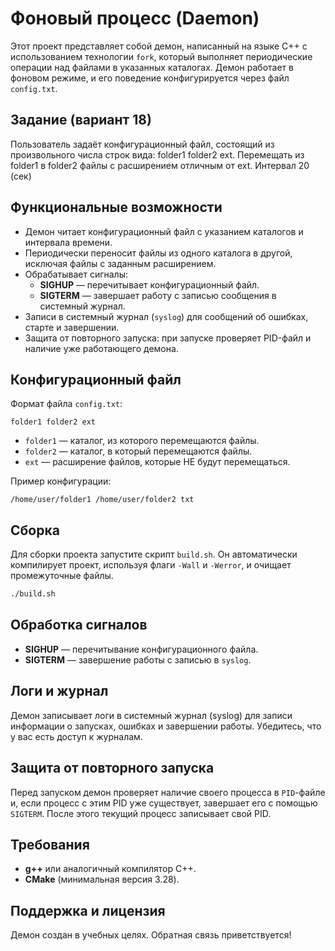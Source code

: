 # Фоновый процесс (Daemon)

Этот проект представляет собой демон, написанный на языке C++ с 
использованием технологии `fork`, который выполняет периодические операции над 
файлами в указанных каталогах. Демон работает в фоновом режиме, и его поведение 
конфигурируется через файл `config.txt`. 


## Задание (вариант 18)

Пользователь задаёт конфигурационный файл, 
состоящий из произвольного числа строк вида: folder1 folder2 ext. 
Перемещать из folder1 в folder2 файлы с расширением отличным от ext. Интервал 20 (сек)

## Функциональные возможности

- Демон читает конфигурационный файл с указанием каталогов и интервала времени.
- Периодически переносит файлы из одного каталога в другой, исключая файлы с заданным расширением.
- Обрабатывает сигналы:
  - **SIGHUP** — перечитывает конфигурационный файл.
  - **SIGTERM** — завершает работу с записью сообщения в системный журнал.
- Записи в системный журнал (`syslog`) для сообщений об ошибках, старте и завершении.
- Защита от повторного запуска: при запуске проверяет PID-файл и наличие уже работающего демона.


## Конфигурационный файл

Формат файла `config.txt`:

```
folder1 folder2 ext
```

- `folder1` — каталог, из которого перемещаются файлы.
- `folder2` — каталог, в который перемещаются файлы.
- `ext` — расширение файлов, которые НЕ будут перемещаться.

Пример конфигурации:

```plaintext
/home/user/folder1 /home/user/folder2 txt 
```

## Сборка

Для сборки проекта запустите скрипт `build.sh`. Он автоматически 
компилирует проект, используя флаги `-Wall` и `-Werror`, и очищает промежуточные файлы.

```bash
./build.sh
```

## Обработка сигналов

- **SIGHUP** — перечитывание конфигурационного файла.
- **SIGTERM** — завершение работы с записью в `syslog`.

## Логи и журнал

Демон записывает логи в системный журнал (syslog) для записи информации 
о запусках, ошибках и завершении работы. Убедитесь, что у вас есть доступ 
к журналам.

## Защита от повторного запуска

Перед запуском демон проверяет наличие своего процесса в `PID`-файле и, если
процесс с этим PID уже существует, завершает его с помощью `SIGTERM`. 
После этого текущий процесс записывает свой PID.

## Требования

- **g++** или аналогичный компилятор C++.
- **CMake** (минимальная версия 3.28).

## Поддержка и лицензия

Демон создан в учебных целях. Обратная связь приветствуется!

